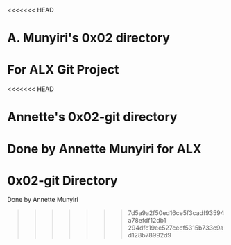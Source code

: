 <<<<<<< HEAD
# A. Munyiri's 0x02 directory
  For ALX Git Project
=======
<<<<<<< HEAD
# Annette's 0x02-git directory
  Done by Annette Munyiri for ALX 
=======
# 0x02-git Directory
  Done by Annette Munyiri
>>>>>>> 7d5a9a2f50ed16ce5f3cadf93594a78efdf12db1
>>>>>>> 294dfc19ee527cecf5315b733c9ad128b78992d9
